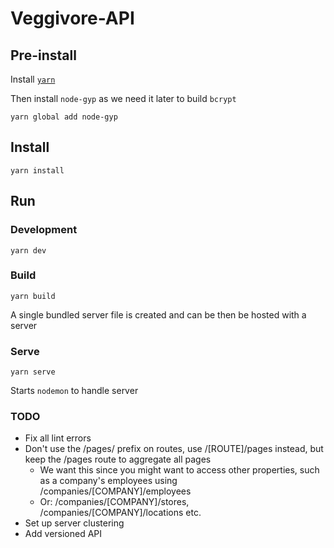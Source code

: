 # Veggivore-API

## Pre-install

Install [`yarn`](https://yarnpkg.com)

Then install `node-gyp` as we need it later to build `bcrypt`

`yarn global add node-gyp`

## Install

`yarn install`

## Run

### Development

`yarn dev`

### Build

`yarn build`

A single bundled server file is created and can be then be hosted with a server

### Serve

`yarn serve`

Starts `nodemon` to handle server

### TODO

* Fix all lint errors
* Don't use the /pages/ prefix on routes, use /[ROUTE]/pages instead, but keep the /pages route to aggregate all pages
  * We want this since you might want to access other properties, such as a company's employees using /companies/[COMPANY]/employees
  * Or: /companies/[COMPANY]/stores, /companies/[COMPANY]/locations etc.
* Set up server clustering
* Add versioned API
